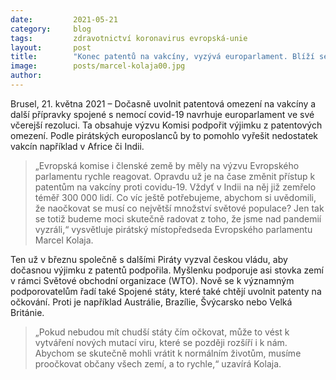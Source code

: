 ```yaml
---
date:         2021-05-21
category:     blog
tags:         zdravotnictví koronavirus evropská-unie
layout:       post
title:        "Konec patentů na vakcíny, vyzývá europarlament. Blíží se konec pandemie?"
image:        posts/marcel-kolaja00.jpg
author:       
---
```




Brusel, 21. května 2021 – Dočasně uvolnit patentová omezení na vakcíny a další přípravky spojené s nemocí covid-19 navrhuje europarlament ve své včerejší rezoluci. Ta obsahuje výzvu Komisi podpořit výjimku z patentových omezení. Podle pirátských europoslanců by to pomohlo vyřešit nedostatek vakcín například v Africe či Indii.

> „Evropská komise i členské země by měly na výzvu Evropského parlamentu rychle reagovat. Opravdu už je na čase změnit přístup k patentům na vakcíny proti covidu-19. Vždyť v Indii na něj již zemřelo téměř 300 000 lidí. Co víc ještě potřebujeme, abychom si uvědomili, že naočkovat se musí co největší množství světové populace? Jen tak se totiž budeme moci skutečně radovat z toho, že jsme nad pandemií vyzráli,“ vysvětluje pirátský místopředseda Evropského parlamentu Marcel Kolaja.

Ten už v březnu společně s dalšími Piráty vyzval českou vládu, aby dočasnou výjimku z patentů podpořila. Myšlenku podporuje asi stovka zemí v rámci Světové obchodní organizace (WTO). Nově se k významným podporovatelům řadí také Spojené státy, které také chtějí uvolnit patenty na očkování. Proti je například Austrálie, Brazílie, Švýcarsko nebo Velká Británie.

> „Pokud nebudou mít chudší státy čím očkovat, může to vést k vytváření nových mutací viru, které se později rozšíří i k nám. Abychom se skutečně mohli vrátit k normálním životům, musíme proočkovat občany všech zemí, a to rychle,“ uzavírá Kolaja.
